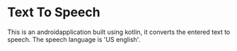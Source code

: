 # Text To Speech
This is an androidapplication built using kotlin, it converts the entered text to speech. The speech language is 'US english'.
